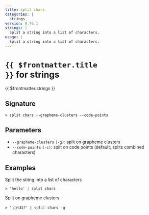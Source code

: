 ```yaml
---
title: split chars
categories: |
  strings
version: 0.76.1
strings: |
  Split a string into a list of characters.
usage: |
  Split a string into a list of characters.
---
```


# <code>{{ $frontmatter.title }}</code> for strings

<div class='command-title'>{{ $frontmatter.strings }}</div>

## Signature

```> split chars --grapheme-clusters --code-points```

## Parameters

 -  `--grapheme-clusters` `(-g)`: split on grapheme clusters
 -  `--code-points` `(-c)`: split on code points (default; splits combined characters)

## Examples

Split the string into a list of characters
```shell
> 'hello' | split chars
```

Split on grapheme clusters
```shell
> '🇯🇵ほげ' | split chars -g
```

